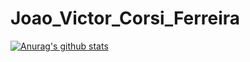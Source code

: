 # Joao_Victor_Corsi_Ferreira
[![Anurag's github stats](https://github-readme-stats.vercel.app/api?username=jvccorsi&theme=synthwave)](https://github.com/anuraghazra/github-readme-stats)
